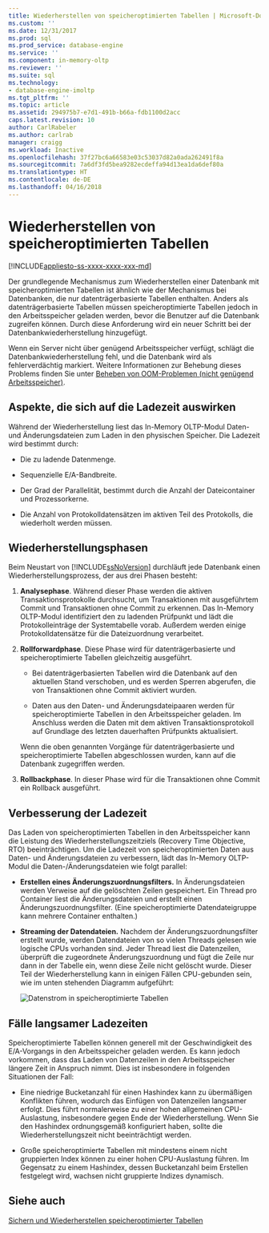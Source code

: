 ```yaml
---
title: Wiederherstellen von speicheroptimierten Tabellen | Microsoft-Dokumentation
ms.custom: ''
ms.date: 12/31/2017
ms.prod: sql
ms.prod_service: database-engine
ms.service: ''
ms.component: in-memory-oltp
ms.reviewer: ''
ms.suite: sql
ms.technology:
- database-engine-imoltp
ms.tgt_pltfrm: ''
ms.topic: article
ms.assetid: 294975b7-e7d1-491b-b66a-fdb1100d2acc
caps.latest.revision: 10
author: CarlRabeler
ms.author: carlrab
manager: craigg
ms.workload: Inactive
ms.openlocfilehash: 37f27bc6a66583e03c53037d82a0ada262491f8a
ms.sourcegitcommit: 7a6df3fd5bea9282ecdeffa94d13ea1da6def80a
ms.translationtype: HT
ms.contentlocale: de-DE
ms.lasthandoff: 04/16/2018
---
```

# <a name="restore-and-recovery-of-memory-optimized-tables"></a>Wiederherstellen von speicheroptimierten Tabellen
[!INCLUDE[appliesto-ss-xxxx-xxxx-xxx-md](../../includes/appliesto-ss-xxxx-xxxx-xxx-md.md)]

Der grundlegende Mechanismus zum Wiederherstellen einer Datenbank mit speicheroptimierten Tabellen ist ähnlich wie der Mechanismus bei Datenbanken, die nur datenträgerbasierte Tabellen enthalten. Anders als datenträgerbasierte Tabellen müssen speicheroptimierte Tabellen jedoch in den Arbeitsspeicher geladen werden, bevor die Benutzer auf die Datenbank zugreifen können. Durch diese Anforderung wird ein neuer Schritt bei der Datenbankwiederherstellung hinzugefügt.  
  
Wenn ein Server nicht über genügend Arbeitsspeicher verfügt, schlägt die Datenbankwiederherstellung fehl, und die Datenbank wird als fehlerverdächtig markiert. Weitere Informationen zur Behebung dieses Problems finden Sie unter [Beheben von OOM-Problemen (nicht genügend Arbeitsspeicher)](resolve-out-of-memory-issues.md). 
  
## <a name="factors-that-affect-load-time"></a>Aspekte, die sich auf die Ladezeit auswirken
Während der Wiederherstellung liest das In-Memory OLTP-Modul Daten- und Änderungsdateien zum Laden in den physischen Speicher. Die Ladezeit wird bestimmt durch:  
  
-   Die zu ladende Datenmenge.  
  
-   Sequenzielle E/A-Bandbreite.  
  
-   Der Grad der Parallelität, bestimmt durch die Anzahl der Dateicontainer und Prozessorkerne.  
  
-   Die Anzahl von Protokolldatensätzen im aktiven Teil des Protokolls, die wiederholt werden müssen.  

## <a name="phases-of-recovery"></a>Wiederherstellungsphasen
Beim Neustart von [!INCLUDE[ssNoVersion](../../includes/ssnoversion-md.md)] durchläuft jede Datenbank einen Wiederherstellungsprozess, der aus drei Phasen besteht:  
  
1.  **Analysephase**. Während dieser Phase werden die aktiven Transaktionsprotokolle durchsucht, um Transaktionen mit ausgeführtem Commit und Transaktionen ohne Commit zu erkennen. Das In-Memory OLTP-Modul identifiziert den zu ladenden Prüfpunkt und lädt die Protokolleinträge der Systemtabelle vorab. Außerdem werden einige Protokolldatensätze für die Dateizuordnung verarbeitet.  
  
2.  **Rollforwardphase**. Diese Phase wird für datenträgerbasierte und speicheroptimierte Tabellen gleichzeitig ausgeführt.  
  
    - Bei datenträgerbasierten Tabellen wird die Datenbank auf den aktuellen Stand verschoben, und es werden Sperren abgerufen, die von Transaktionen ohne Commit aktiviert wurden.  
  
    - Daten aus den Daten- und Änderungsdateipaaren werden für speicheroptimierte Tabellen in den Arbeitsspeicher geladen. Im Anschluss werden die Daten mit dem aktiven Transaktionsprotokoll auf Grundlage des letzten dauerhaften Prüfpunkts aktualisiert.  
  
    Wenn die oben genannten Vorgänge für datenträgerbasierte und speicheroptimierte Tabellen abgeschlossen wurden, kann auf die Datenbank zugegriffen werden.  
  
3.  **Rollbackphase**. In dieser Phase wird für die Transaktionen ohne Commit ein Rollback ausgeführt.  
  
## <a name="process-for-improving-load-time"></a>Verbesserung der Ladezeit
Das Laden von speicheroptimierten Tabellen in den Arbeitsspeicher kann die Leistung des Wiederherstellungszeitziels (Recovery Time Objective, RTO) beeinträchtigen. Um die Ladezeit von speicheroptimierten Daten aus Daten- und Änderungsdateien zu verbessern, lädt das In-Memory OLTP-Modul die Daten-/Änderungsdateien wie folgt parallel:  
  
-   **Erstellen eines Änderungszuordnungsfilters.** In Änderungsdateien werden Verweise auf die gelöschten Zeilen gespeichert. Ein Thread pro Container liest die Änderungsdateien und erstellt einen Änderungszuordnungsfilter. (Eine speicheroptimierte Datendateigruppe kann mehrere Container enthalten.)  
  
-   **Streaming der Datendateien.** Nachdem der Änderungszuordnungsfilter erstellt wurde, werden Datendateien von so vielen Threads gelesen wie logische CPUs vorhanden sind. Jeder Thread liest die Datenzeilen, überprüft die zugeordnete Änderungszuordnung und fügt die Zeile nur dann in der Tabelle ein, wenn diese Zeile nicht gelöscht wurde. Dieser Teil der Wiederherstellung kann in einigen Fällen CPU-gebunden sein, wie im unten stehenden Diagramm aufgeführt:  
  
    ![Datenstrom in speicheroptimierte Tabellen](../../relational-databases/in-memory-oltp/media/memory-optimized-tables.gif "Data streaming to memory-optimized tables")  
  
## <a name="specific-cases-of-slow-load-times"></a>Fälle langsamer Ladezeiten
Speicheroptimierte Tabellen können generell mit der Geschwindigkeit des E/A-Vorgangs in den Arbeitsspeicher geladen werden. Es kann jedoch vorkommen, dass das Laden von Datenzeilen in den Arbeitsspeicher längere Zeit in Anspruch nimmt. Dies ist insbesondere in folgenden Situationen der Fall:  
  
-   Eine niedrige Bucketanzahl für einen Hashindex kann zu übermäßigen Konflikten führen, wodurch das Einfügen von Datenzeilen langsamer erfolgt. Dies führt normalerweise zu einer hohen allgemeinen CPU-Auslastung, insbesondere gegen Ende der Wiederherstellung. Wenn Sie den Hashindex ordnungsgemäß konfiguriert haben, sollte die Wiederherstellungszeit nicht beeinträchtigt werden.  
  
-   Große speicheroptimierte Tabellen mit mindestens einem nicht gruppierten Index können zu einer hohen CPU-Auslastung führen. Im Gegensatz zu einem Hashindex, dessen Bucketanzahl beim Erstellen festgelegt wird, wachsen nicht gruppierte Indizes dynamisch.  
  
## <a name="see-also"></a>Siehe auch  
 [Sichern und Wiederherstellen speicheroptimierter Tabellen](http://msdn.microsoft.com/library/3f083347-0fbb-4b19-a6fb-1818d545e281)  
  
  
